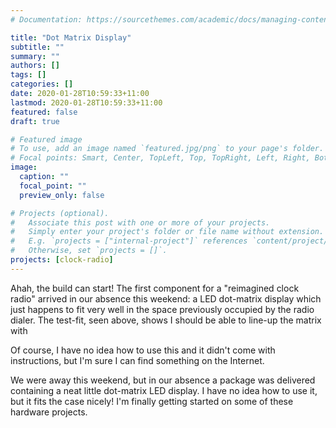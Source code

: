 ```yaml
---
# Documentation: https://sourcethemes.com/academic/docs/managing-content/

title: "Dot Matrix Display"
subtitle: ""
summary: ""
authors: []
tags: []
categories: []
date: 2020-01-28T10:59:33+11:00
lastmod: 2020-01-28T10:59:33+11:00
featured: false
draft: true

# Featured image
# To use, add an image named `featured.jpg/png` to your page's folder.
# Focal points: Smart, Center, TopLeft, Top, TopRight, Left, Right, BottomLeft, Bottom, BottomRight.
image:
  caption: ""
  focal_point: ""
  preview_only: false

# Projects (optional).
#   Associate this post with one or more of your projects.
#   Simply enter your project's folder or file name without extension.
#   E.g. `projects = ["internal-project"]` references `content/project/deep-learning/index.md`.
#   Otherwise, set `projects = []`.
projects: [clock-radio]
---
```


Ahah, the build can start! The first component for a "reimagined clock radio" arrived in our absence this weekend: a LED dot-matrix display which just happens to fit very well in the space previously occupied by the radio dialer. The test-fit, seen above, shows I should be able to line-up the matrix with 

Of course, I have no idea how to use this and it didn't come with instructions, but I'm sure I can find something on the Internet.



We were away this weekend, but in our absence a package was delivered containing a neat little dot-matrix LED display. I have no idea how to use it, but it fits the case nicely! I'm finally getting started on some of these hardware projects.




